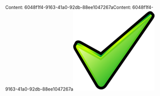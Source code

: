 <span data-ttu-id="24a81-101">Content: 6048f1f4-9163-41a0-92db-88ee1047267a</span><span class="sxs-lookup"><span data-stu-id="24a81-101">Content: 6048f1f4-9163-41a0-92db-88ee1047267a</span></span>![Bild](01c809ae-3389-4464-b3af-29b4f0780b6e.png)

